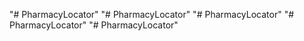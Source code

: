 "# PharmacyLocator" 
"# PharmacyLocator" 
"# PharmacyLocator" 
"# PharmacyLocator" 
"# PharmacyLocator" 
